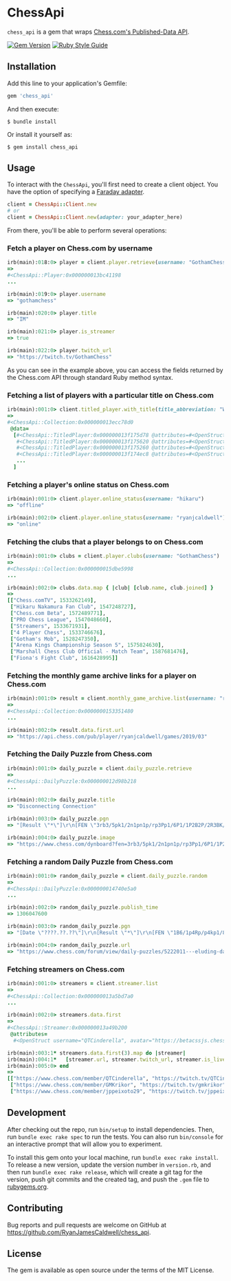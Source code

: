 # ChessApi

`chess_api` is a gem that wraps [Chess.com's Published-Data API](https://www.chess.com/news/view/published-data-api).

[![Gem Version](https://badge.fury.io/rb/chess_api.svg)](https://badge.fury.io/rb/chess_api)
[![Ruby Style Guide](https://img.shields.io/badge/code_style-standard-brightgreen.svg)](https://github.com/testdouble/standard)
## Installation

Add this line to your application's Gemfile:

```ruby
gem 'chess_api'
```

And then execute:

    $ bundle install

Or install it yourself as:

    $ gem install chess_api

## Usage

To interact with the `ChessApi`, you'll first need to create a client object. You have the option of specifying a [Faraday adapter](https://lostisland.github.io/faraday/adapters/).

```ruby
client = ChessApi::Client.new
# or
client = ChessApi::Client.new(adapter: your_adapter_here)
```

From there, you'll be able to perform several operations:

### Fetch a player on Chess.com by username

```ruby
irb(main):018:0> player = client.player.retrieve(username: "GothamChess")
=>
#<ChessApi::Player:0x000000013bc41198
...

irb(main):019:0> player.username
=> "gothamchess"

irb(main):020:0> player.title
=> "IM"

irb(main):021:0> player.is_streamer
=> true

irb(main):022:0> player.twitch_url
=> "https://twitch.tv/GothamChess"
```

As you can see in the example above, you can access the fields returned by the Chess.com API through standard Ruby method syntax.

### Fetching a list of players with a particular title on Chess.com

```ruby
irb(main):001:0> client.titled_player.with_title(title_abbreviation: "WGM")
=>
#<ChessApi::Collection:0x000000013ecc78d0
 @data=
  [#<ChessApi::TitledPlayer:0x000000013f175d78 @attributes=#<OpenStruct username="abrahamyan-la">>,
   #<ChessApi::TitledPlayer:0x000000013f175620 @attributes=#<OpenStruct username="adriananikolova">>,
   #<ChessApi::TitledPlayer:0x000000013f175260 @attributes=#<OpenStruct username="advantagelucy">>,
   #<ChessApi::TitledPlayer:0x000000013f174ec8 @attributes=#<OpenStruct username="ahachess">>,
   ...
  ]
```

### Fetching a player's online status on Chess.com
```ruby
irb(main):001:0> client.player.online_status(username: "hikaru")
=> "offline"

irb(main):002:0> client.player.online_status(username: "ryanjcaldwell")
=> "online"
```

### Fetching the clubs that a player belongs to on Chess.com
```ruby
irb(main):001:0> clubs = client.player.clubs(username: "GothamChess")
=>
#<ChessApi::Collection:0x000000015dbe5998
...

irb(main):002:0> clubs.data.map { |club| [club.name, club.joined] }
=>
[["Chess.comTV", 1533262149],
 ["Hikaru Nakamura Fan Club", 1547248727],
 ["Chess.com Beta", 1572489771],
 ["PRO Chess League", 1547048660],
 ["Streamers", 1533671931],
 ["4 Player Chess", 1533746676],
 ["Gotham's Mob", 1528247350],
 ["Arena Kings Championship Season 5", 1575824630],
 ["Marshall Chess Club Official - Match Team", 1587681476],
 ["Fiona's Fight Club", 1616428995]]
```

### Fetching the monthly game archive links for a player on Chess.com
```ruby
irb(main):001:0> result = client.monthly_game_archive.list(username: "ryanjcaldwell")
=>
#<ChessApi::Collection:0x0000000153351480
...

irb(main):002:0> result.data.first.url
=> "https://api.chess.com/pub/player/ryanjcaldwell/games/2019/03"
```

### Fetching the Daily Puzzle from Chess.com
```ruby
irb(main):001:0> daily_puzzle = client.daily_puzzle.retrieve
=>
#<ChessApi::DailyPuzzle:0x000000012d98b218
...

irb(main):002:0> daily_puzzle.title
=> "Disconnecting Connection"

irb(main):003:0> daily_puzzle.pgn
=> "[Result \"*\"]\r\n[FEN \"3rb3/5pk1/2n1pn1p/rp3Pp1/6P1/1P2B2P/2R3BK/R3N3 w - - 0 1\"]\r\n\r\n1.Rxa5 Nxa5 2.Bb6 Rd1 3.Bxa5 *"

irb(main):004:0> daily_puzzle.image
=> "https://www.chess.com/dynboard?fen=3rb3/5pk1/2n1pn1p/rp3Pp1/6P1/1P2B2P/2R3BK/R3N3%20w%20-%20-%200%201&size=2"
```

### Fetching a random Daily Puzzle from Chess.com
```ruby
irb(main):001:0> random_daily_puzzle = client.daily_puzzle.random
=>
#<ChessApi::DailyPuzzle:0x000000014740e5a0
...

irb(main):002:0> random_daily_puzzle.publish_time
=> 1306047600

irb(main):003:0> random_daily_puzzle.pgn
=> "[Date \"????.??.??\"]\r\n[Result \"*\"]\r\n[FEN \"1B6/1p4Rp/p4kp1/8/8/8/Pr4PP/6K1 b - - 0 1\"]\r\n\r\n1...Rb1+ 2. Kf2 Kxg7\r\n*"

irb(main):004:0> random_daily_puzzle.url
=> "https://www.chess.com/forum/view/daily-puzzles/5222011---eluding-danger"
```

### Fetching streamers on Chess.com
```ruby
irb(main):001:0> streamers = client.streamer.list
=>
#<ChessApi::Collection:0x000000013a5bd7a0
...

irb(main):002:0> streamers.data.first
=>
#<ChessApi::Streamer:0x000000013a49b200
 @attributes=
  #<OpenStruct username="QTCinderella", avatar="https://betacssjs.chesscomfiles.com/bundles/web/images/noavatar_l.84a92436.gif", twitch_url="https://twitch.tv/QTCinderella", url="https://www.chess.com/member/QTCinderella", is_live=true>>

irb(main):003:1* streamers.data.first(3).map do |streamer|
irb(main):004:1*   [streamer.url, streamer.twitch_url, streamer.is_live]
irb(main):005:0> end
=>
[["https://www.chess.com/member/QTCinderella", "https://twitch.tv/QTCinderella", true],
 ["https://www.chess.com/member/GMKrikor", "https://twitch.tv/gmkrikor", true],
 ["https://www.chess.com/member/jppeixoto29", "https://twitch.tv/jppeixoto29", true]]
```

## Development

After checking out the repo, run `bin/setup` to install dependencies. Then, run `bundle exec rake spec` to run the tests. You can also run `bin/console` for an interactive prompt that will allow you to experiment.

To install this gem onto your local machine, run `bundle exec rake install`. To release a new version, update the version number in `version.rb`, and then run `bundle exec rake release`, which will create a git tag for the version, push git commits and the created tag, and push the `.gem` file to [rubygems.org](https://rubygems.org).

## Contributing

Bug reports and pull requests are welcome on GitHub at https://github.com/RyanJamesCaldwell/chess_api.


## License

The gem is available as open source under the terms of the MIT License.
